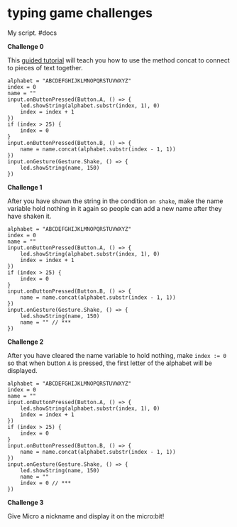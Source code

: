 # typing game challenges

My script. #docs

**Challenge 0**

This [guided tutorial](/microbit/lessons/typing-game/tutorial) will teach you how to use the method concat to connect to pieces of text together.

```
alphabet = "ABCDEFGHIJKLMNOPQRSTUVWXYZ"
index = 0
name = ""
input.onButtonPressed(Button.A, () => {
    led.showString(alphabet.substr(index, 1), 0)
    index = index + 1
})
if (index > 25) {
    index = 0
}
input.onButtonPressed(Button.B, () => {
    name = name.concat(alphabet.substr(index - 1, 1))
})
input.onGesture(Gesture.Shake, () => {
    led.showString(name, 150)
})
```

**Challenge 1**

After you have shown the string in the condition `on shake`, make the name variable hold nothing in it again so people can add a new name after they have shaken it.

```
alphabet = "ABCDEFGHIJKLMNOPQRSTUVWXYZ"
index = 0
name = ""
input.onButtonPressed(Button.A, () => {
    led.showString(alphabet.substr(index, 1), 0)
    index = index + 1
})
if (index > 25) {
    index = 0
}
input.onButtonPressed(Button.B, () => {
    name = name.concat(alphabet.substr(index - 1, 1))
})
input.onGesture(Gesture.Shake, () => {
    led.showString(name, 150)
    name = "" // ***
})
```

**Challenge 2**

After you have cleared the name variable to hold nothing, make `index := 0` so that when button `A` is pressed, the first letter of the alphabet will be displayed.

```
alphabet = "ABCDEFGHIJKLMNOPQRSTUVWXYZ"
index = 0
name = ""
input.onButtonPressed(Button.A, () => {
    led.showString(alphabet.substr(index, 1), 0)
    index = index + 1
})
if (index > 25) {
    index = 0
}
input.onButtonPressed(Button.B, () => {
    name = name.concat(alphabet.substr(index - 1, 1))
})
input.onGesture(Gesture.Shake, () => {
    led.showString(name, 150)
    name = ""
    index = 0 // ***
})
```

**Challenge 3**

Give Micro a nickname and display it on the micro:bit!

